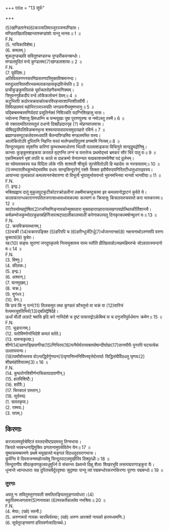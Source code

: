 +++
title = "13 सूर्यः"

+++
  
(5)खण्डितानेत्र(6)कञ्जालिमञ्जुरञ्जनपण्डिताः।  
मण्डिताखिलदिक्प्रान्ताश्चण्डांशोः पान्तु भानवः॥ 1 ॥  
F.N.  
(5. नायिकाविशेषा.)  
(6. कमलम्.)  
शुकतुण्डच्छवि सवितुश्चण्डरुचः पुण्डरीकवनबन्धोः।  
मण्डलमुदितं वन्दे कुण्डलमा(7)खण्डलाशायाः॥ 2 ॥  
F.N.  
(7. पूर्वदिशः.)  
अतिविततगगनसरणिप्रसरणपरिमुक्तविश्रमानन्दः।  
मरुदुल्लासितसौरभकमलाकरहासकृद्रविर्जयति॥ 3 ॥  
प्राचीकुङ्कुमतिलकं पूर्वाचलरोहणैकमाणिक्यम्।  
त्रिभुवनगृहैकदीपं वन्दे लोकैकलोचनं देवम्॥ 4 ॥  
कटुभिरपि कठोरचक्रवाकोत्करविरहज्वरशान्तिशीतवीर्यैः।  
तिमिरहतमयं महोभिरञ्जञ्जयति जगन्नयनौघमुष्णभानुः॥ 5 ॥  
यद्बिम्बमम्बरमणिर्यदपां प्रसूतिर्नक्तं निषिञ्चति यदग्निशिखासु भासः।  
ज्योत्स्ना निशासु हिमधाम्नि च यन्मयूखाः पूषा पुराणपुरुषः स नमोऽस्तु तस्मै॥ 6 ॥  
यो रक्ततामतितरामतुलं दधानो दिक्प्रौढदारनृह (?) मोहनवाप्तवासः।  
योषिद्द्वयीपतिविडम्बनभृत्स शश्वत्पायादपायसमुदायहरो रविर्नः॥ 7 ॥  
ब्रह्माण्डसम्पुटकलेवरमध्यवर्ति चैतन्यपिण्डमिव मण्डलमस्ति यस्य।  
आलोकितोऽपि दुरितानि निहन्ति यस्तं मार्तण्डमादिपुरुषं प्रणमामि नित्यम्॥ 8 ॥  
सिन्दूरस्पृहया स्पृशन्ति करिणां कुम्भस्थमाधोरणा भिल्ली पल्लवशङ्कया विचिनुते सान्द्रद्रुमद्रोणिषु।  
कान्ताः कुङ्कुमशङ्कया करतले मृद्गन्ति लग्नं च यत्तत्तेजः प्रथमोद्भवं भ्रमकरं सौरं चिरं पातु वः॥ 9 ॥  
एकस्मिन्नयने भृशं तपति यः काले स दाहक्रमो येनातन्यत यत्प्रकाशसमयेनैषां पदं दुर्लभम्।  
सा व्योमावयवस्य यन्न विदिता लोके गतिः शाश्वती श्रीसूर्यः सुरसेवितोऽपि हि महादेवः स नस्त्रायताम्॥ 10 ॥  
(1)जम्भारातीभकुम्भोद्भवमिव दधतः सान्द्रसिन्दूररेणुं रक्तैः सिक्ता इवौघैरुदयगिरितटीधातुधाराद्रवस्य।  
आयान्त्या तुल्यकालं कमलवनरुचेवारुणा वो विभूत्यै भूयासुर्भासयन्तो भुवनमभिनवा भानवो भानवीयाः॥ 11 ॥  
F.N.  
(1. इन्द्रः.)  
भक्तिप्रह्वाय दातुं मुकुलपुटकुटीकोटरक्रोडलीनां लक्ष्मीमाक्रष्टुकामा इव कमलवनोद्धाटनं कुर्वते ये।  
कालाकारान्धकाराननपतितजगत्साध्वसध्वंसकल्याः कल्याणं वः क्रियासुः किसलयरुचयस्ते करा भास्करस्य॥ 12 ॥  
साटोपव्योमहट्टोषित(2)रजनिवणिङ्नायकोन्मुक्ततारा मुक्ताहारापहारात्तलखगरवप्रोत्थितकीर्तिशान्त्यै।  
कर्षन्नम्भोजकुम्भोदरकुहरबहिर्निःसरत्षट्पदालीकालव्यालीं करेणाकलयतु दिनकृत्कल्मषोन्मूलनं वः॥ 13 ॥  
F.N.  
(2. क्रयविक्रयस्थानम्.)  
(3)चक्री (14)चक्रारपङ्क्ति (5)हरिरपि च (6)हरीन्धूर्जटिर्धू(7)र्ध्वजान्तानक्षं(8) नक्षत्रनाथोऽरुणमपि वरुणः कूबराग्रं(9) कुबेरः।  
रहः(10) सङ्घः सुराणां जगदुपकृतये नित्ययुक्तस्य यस्य स्तौति प्रीतिप्रसन्नोऽन्वहमहिमरुचेः सोऽवतात्स्यन्दनो वः॥ 14 ॥  
F.N.  
(3. विष्णुः.)  
(4. कीलकः.)  
(5. इन्द्रः.)  
(6. अश्वान्.)  
(7. यानमुखम्.)  
(8. चक्र.)  
(9. युगंधर.)  
(10. वेगः.)  
किं छत्रं किं नु रत्नं(11) तिलकमुत तथा कुण्डलं कौस्तुभो वा चक्रं वा (12)वारिजं वेत्यमरयुवतिभिर्य(13)द्बलिद्वेषिदेहे।  
ऊर्ध्वं मौलौ ललाटे श्रवसि हृदि करे नाभिदेशे च दृष्टं पायात्तद्वोऽर्कबिम्बं स च दनुजरिपुर्वर्धमानः क्रमेण॥ 15 ॥  
F.N.  
(11. चूडारत्नम्.)  
(12. यतोविष्णोर्नाभिदेशे कमलं वर्तते.)  
(13. वामनाकृत्या.)  
शीर्ण(14)घ्राणाङ्घ्रिपाणीन्व्र(15)णिभिरप(16)घनैर्घर्घराव्यक्तघोषान्दीर्घाघ्रा(17)तानघौघैः पुनरपि घटयत्येक उल्लाघयन्यः।  
(18)घर्मांशोस्तस्य वोऽन्तर्द्ध्विर्गुणघन(1)घृणानिघ्ननिर्विघ्नवृत्तेर्दत्तार्घाः सिद्धिसंघैर्विदधतु घृणयः(2) शीघ्रमंहोविघातम्(3)॥ 16 ॥  
F.N.  
(14. कुष्ठरोगविशीर्णनासिकापादपाणीन्.)  
(15. क्षतविशिष्टैः.)  
(16. शरीरैः.)  
(17. चिरकालं ग्रस्तान्.)  
(18. सूर्यस्य)  
(1. सततकृपा.)  
(2. रश्मयः.)  
(3. पापम्.)  

## किरणाः
करजालमपूर्वचेष्टितं वस्तदभीष्टप्रदमस्तु तिग्मभासः।  
क्रियते भवबन्धनाद्विमुक्तिः प्रणतानामुपसेवितेन येन॥ 17 ॥  
युष्माकमम्बरमणेः प्रथमे मयूखास्ते मङ्गलं विदधतूदयरागभाजः।  
कुर्वन्ति ये दिवसजन्ममहोत्सवेषु सिन्दूरपाटलमुखीरिव दिक्पुरंध्रीः॥ 18 ॥  
सिन्दूराणीव सीदत्कृपणकुलवधूमूर्ध्नि ये संचरन्तः प्रेक्ष्यन्ते दिक्षु शैलाः शिखरभुवि लसत्पद्मरागाङ्कुरा यैः।  
धुन्वन्ते ध्वान्तधाराः सह दुरितचयैर्दूरदृश्याः सुदृश्याः पान्तु त्वां पद्मबन्धोरकरणकिरणाः पूरणाः पद्मबन्धोः॥ 19 ॥  

### तुरगाः
अवतु नः सवितुस्तुरगावली समतिलङ्घिततुङ्गपयोधरा।(4)  
स्फुरितमध्यगतारु(5)णनायका (6)मरकतैकलतेव नभश्रियः॥ 20 ॥  
F.N.  
(4. मेघाः; (पक्षे) स्तनौ.)  
(5. अरुणरूपो नायकः सारथिर्यस्याः; (पक्षे) अरुण आरक्तो नायको हारमध्यमणिः.)  
(6. सूर्यतुरङ्गमाणां हरितवर्णत्वादित्यर्थः.)  

